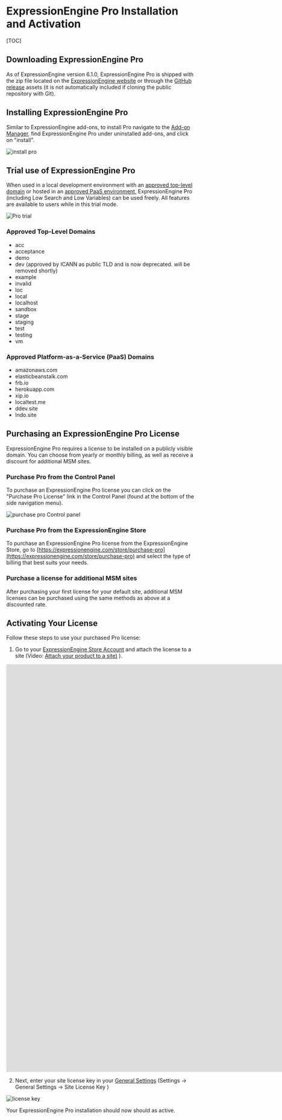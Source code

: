 <!--
    This source file is part of the open source project
    ExpressionEngine User Guide (https://github.com/ExpressionEngine/ExpressionEngine-User-Guide)

    @link      https://expressionengine.com/
    @copyright Copyright (c) 2003-2021, Packet Tide, LLC (https://packettide.com)
    @license   https://expressionengine.com/license Licensed under Apache License, Version 2.0
-->

# ExpressionEngine Pro Installation and Activation

[TOC]

## Downloading ExpressionEngine Pro
As of ExpressionEngine version 6.1.0, ExpressionEngine Pro is shipped with the zip file located on the [ExpressionEngine website](https://expressionengine.com) or through the [GitHub release](https://github.com/ExpressionEngine/ExpressionEngine/releases) assets (it is not automatically included if cloning the public repository with Git).

## Installing ExpressionEngine Pro
Similar to ExpressionEngine add-ons, to install Pro navigate to the [Add-on Manager](control-panel/addons-manager.md), find ExpressionEngine Pro under uninstalled add-ons, and click on "install".

![install pro](_images/ee-pro-uninstall.png)

## Trial use of ExpressionEngine Pro
When used in a local development environment with an [approved top-level domain](pro/installation.md#approved-top-level-domains) or hosted in an [approved PaaS environment](pro/installation.md#approved-platform-as-a-service-paas-domain), ExpressionEngine Pro (including Low Search and Low Variables) can be used freely. All features are available to users while in this trial mode.

![Pro trial](_images/ee-pro-trial.png)

### Approved Top-Level Domains

- acc
- acceptance
- demo
- dev (approved by ICANN as public TLD and is now deprecated. will be removed shortly)
- example
- invalid
- loc
- local
- localhost
- sandbox
- stage
- staging
- test
- testing
- vm

### Approved Platform-as-a-Service (PaaS) Domains

- amazonaws.com
- elasticbeanstalk.com
- frb.io
- herokuapp.com
- xip.io
- localtest.me
- ddev.site
- lndo.site

## Purchasing an ExpressionEngine Pro License
ExpressionEngine Pro requires a license to be installed on a publicly visible domain. You can choose from yearly or monthly billing, as well as receive a discount for additional MSM sites.


### Purchase Pro from the Control Panel
To purchase an ExpressionEngine Pro license you can click on the "Purchase Pro License" link in the Control Panel (found at the bottom of the side navigation menu).

![purchase pro Control panel](_images/ee-pro-purchase-pro-cp.png)

### Purchase Pro from the ExpressionEngine Store
To purchase an ExpressionEngine Pro license from the ExpressionEngine Store, go to [https://expressionengine.com/store/purchase-pro](https://expressionengine.com/store/purchase-pro) and select the type of billing that best suits your needs.

### Purchase a license for additional MSM sites
After purchasing your first license for your default site, additional MSM licenses can be purchased using the same methods as above at a discounted rate.

## Activating Your License
Follow these steps to use your purchased Pro license:

1. Go to your [ExpressionEngine Store Account](https://expressionengine.com/store/licenses) and attach the license to a site (Video: [Attach your product to a site)](https://youtu.be/F80Bl8pid_0) ). 

<div class="video-wrapper">
<iframe src="https://www.youtube.com/embed/F80Bl8pid_0?vq=HD1080" width="1920" height="1080" frameborder="0" webkitallowfullscreen mozallowfullscreen allowfullscreen></iframe>
</div>

2. Next, enter your site license key in your [General Settings](control-panel/settings/general.md) (Settings -> General Settings -> Site License Key )

![license key](_images/ee-pro-site-license-key.png)

Your ExpressionEngine Pro installation should now should as active.